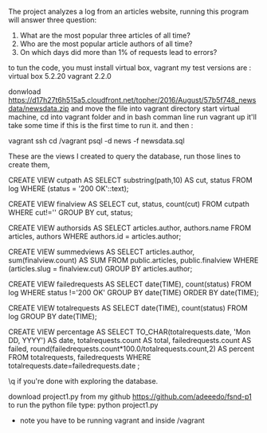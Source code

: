 The project analyzes a log from an articles website, running this program will answer three question:
1. What are the most popular three articles of all time?
2. Who are the most popular article authors of all time? 
3. On which days did more than 1% of requests lead to errors? 

to tun the code, you must install virtual box, vagrant 
my test versions are : 
virtual box 5.2.20
vagrant 2.2.0

donwload https://d17h27t6h515a5.cloudfront.net/topher/2016/August/57b5f748_newsdata/newsdata.zip
and move the file into vagrant directory 
start virtual machine, cd into vagrant folder and in bash comman line run
vagrant up 
it'll take some time if this is the first time to run it.
and then :

vagrant ssh 
cd /vagrant 
psql -d news -f newsdata.sql


These are the views I created to query the database, run those lines to create them, 



CREATE VIEW cutpath AS
SELECT substring(path,10) AS cut,
       status
FROM log 
WHERE (status = '200 OK'::text);






CREATE VIEW finalview AS
SELECT cut,
       status,
       count(cut)
FROM cutpath
WHERE cut!=''
GROUP BY cut,
         status;





CREATE VIEW authorsids AS
SELECT articles.author,
       authors.name
FROM articles,
     authors
WHERE authors.id = articles.author;



CREATE VIEW summedviews AS
SELECT articles.author,
       sum(finalview.count) AS SUM
FROM public.articles,
     public.finalview
WHERE (articles.slug = finalview.cut)
GROUP BY articles.author;



CREATE VIEW failedrequests AS
SELECT date(TIME),
       count(status)
FROM log
WHERE status !='200 OK'
GROUP BY date(TIME)
ORDER BY date(TIME);




CREATE VIEW totalrequests AS
SELECT date(TIME),
       count(status)
FROM log
GROUP BY date(TIME);





CREATE VIEW percentage AS
SELECT TO_CHAR(totalrequests.date, 'Mon DD, YYYY') AS date,
       totalrequests.count AS total,
       failedrequests.count AS failed,
       round(failedrequests.count*100.0/totalrequests.count,2) AS percent
FROM totalrequests,
     failedrequests
WHERE totalrequests.date=failedrequests.date ;





\q if you're done with exploring the database.

download project1.py from my github https://github.com/adeeedo/fsnd-p1 to run the python file type:
python project1.py 

* note you have to be running vagrant and inside /vagrant 
